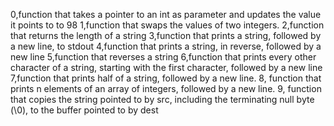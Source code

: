 0,function that takes a pointer to an int as parameter and updates the value it points to to 98
1,function that swaps the values of two integers.
2,function that returns the length of a string
3,function that prints a string, followed by a new line, to stdout
4,function that prints a string, in reverse, followed by a new line
5,function that reverses a string
6,function that prints every other character of a string, starting with the first character, followed by a new line
7,function that prints half of a string, followed by a new line.
8, function that prints n elements of an array of integers, followed by a new line.
9, function that copies the string pointed to by src, including the terminating null byte (\0), to the buffer pointed to by dest
